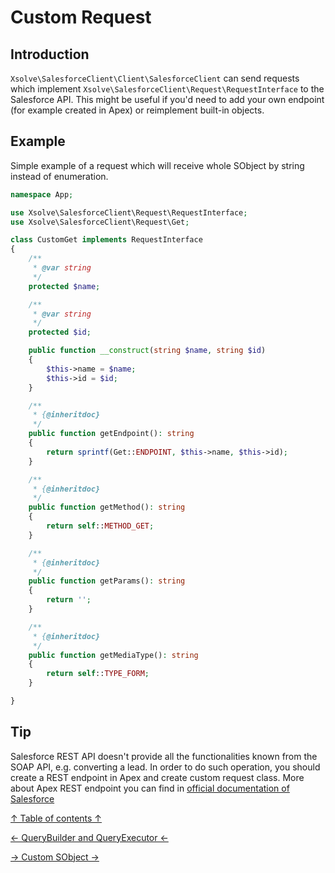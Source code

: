Custom Request
===
## Introduction
`Xsolve\SalesforceClient\Client\SalesforceClient` can send requests which implement `Xsolve\SalesforceClient\Request\RequestInterface` to the Salesforce API. This might be useful if you'd need to add your own endpoint (for example created in Apex) or reimplement built-in objects.

## Example
Simple example of a request which will receive whole SObject by string instead of enumeration.
```php
namespace App;

use Xsolve\SalesforceClient\Request\RequestInterface;
use Xsolve\SalesforceClient\Request\Get;

class CustomGet implements RequestInterface
{
    /**
     * @var string
     */
    protected $name;

    /**
     * @var string
     */
    protected $id;

    public function __construct(string $name, string $id)
    {
        $this->name = $name;
        $this->id = $id;
    }

    /**
     * {@inheritdoc}
     */
    public function getEndpoint(): string
    {
        return sprintf(Get::ENDPOINT, $this->name, $this->id);
    }

    /**
     * {@inheritdoc}
     */
    public function getMethod(): string
    {
        return self::METHOD_GET;
    }

    /**
     * {@inheritdoc}
     */
    public function getParams(): string
    {
        return '';
    }

    /**
     * {@inheritdoc}
     */
    public function getMediaType(): string
    {
        return self::TYPE_FORM;
    }

}
```

## Tip
Salesforce REST API doesn't provide all the functionalities known from the SOAP API, e.g. converting a lead. In order to do such operation, you should create a REST endpoint in Apex and create custom request class. More about Apex REST endpoint you can find in [official documentation of Salesforce](https://developer.salesforce.com/page/Creating_REST_APIs_using_Apex_REST)

[↑ Table of contents ↑](/doc/README.md)

[← QueryBuilder and QueryExecutor ←](query-builder-executor.md)

[→ Custom SObject →](custom-sobject.md)
